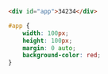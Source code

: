 ```html
<div id="app">34234</div>
```

```css
#app {
    width: 100px;
    height: 100px;
    margin: 0 auto;
    background-color: red;
}
```

